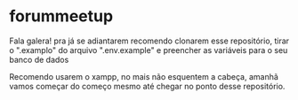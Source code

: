 # forummeetup


Fala galera! pra já se adiantarem recomendo clonarem esse repositório, tirar o ".examplo" do arquivo ".env.example" e preencher as variáveis para o seu banco de dados

Recomendo usarem o xampp, no mais não esquentem a cabeça, amanhã vamos começar do começo mesmo até chegar no ponto desse repositório.
